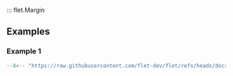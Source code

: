 ::: flet.Margin

## Examples

### Example 1

```python
--8<-- "https://raw.githubusercontent.com/flet-dev/flet/refs/heads/docs/sdk/python/examples/python/controls/types/margin/container.py"
```
